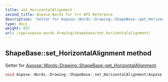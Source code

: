 ```yaml
---
title: set_HorizontalAlignment
second_title: Aspose.Words for C++ API Reference
description: 'Setter for Aspose::Words::Drawing::ShapeBase::get_HorizontalAlignment.'
type: docs
weight: 937
url: /cpp/aspose.words.drawing/shapebase/set_horizontalalignment/
---
```

## ShapeBase::set_HorizontalAlignment method


Setter for [Aspose::Words::Drawing::ShapeBase::get_HorizontalAlignment](../get_horizontalalignment/).

```cpp
void Aspose::Words::Drawing::ShapeBase::set_HorizontalAlignment(Aspose::Words::Drawing::HorizontalAlignment value)
```

